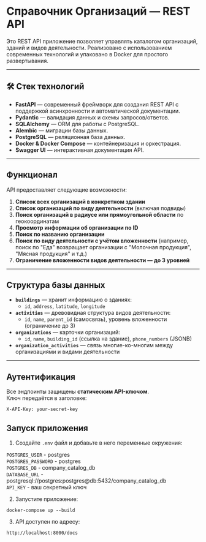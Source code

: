 # Справочник Организаций — REST API

Это REST API приложение позволяет управлять каталогом организаций, зданий и видов деятельности. Реализовано с использованием современных технологий и упаковано в Docker для простого развертывания.

---

## 🛠 Стек технологий

- **FastAPI** — современный фреймворк для создания REST API с поддержкой асинхронности и автоматической документации.
- **Pydantic** — валидация данных и схемы запросов/ответов.
- **SQLAlchemy** — ORM для работы с PostgreSQL.
- **Alembic** — миграции базы данных.
- **PostgreSQL** — реляционная база данных.
- **Docker & Docker Compose** — контейнеризация и оркестрация.
- **Swagger UI** — интерактивная документация API.

---

## Функционал

API предоставляет следующие возможности:

1. **Список всех организаций в конкретном здании**
2. **Список организаций по виду деятельности** (включая подвиды)
3. **Поиск организаций в радиусе или прямоугольной области** по геокоординатам
4. **Просмотр информации об организации по ID**
5. **Поиск по названию организации**
6. **Поиск по виду деятельности с учётом вложенности** (например, поиск по "Еда" возвращает организации с "Молочная продукция", "Мясная продукция" и т.д.)
7. **Ограничение вложенности видов деятельности — до 3 уровней**

---

## Структура базы данных

- **`buildings`** — хранит информацию о зданиях:
  - `id`, `address`, `latitude`, `longitude`
- **`activities`** — древовидная структура видов деятельности:
  - `id`, `name`, `parent_id` (самосвязь), уровень вложенности (ограничение до 3)
- **`organizations`** — карточки организаций:
  - `id`, `name`, `building_id` (ссылка на здание), `phone_numbers` (JSONB)
- **`organization_activities`** — связь многие-ко-многим между организациями и видами деятельности

---

## Аутентификация

Все эндпоинты защищены **статическим API-ключом**.  
Ключ передаётся в заголовке:
```http
X-API-Key: your-secret-key
```

## Запуск приложения

1. Создайте ```.env``` файл и добавьте в него переменные окружения:

```POSTGRES_USER``` - postgres  
```POSTGRES_PASSWORD```  - postgres  
```POSTGRES_DB``` - company_catalog_db  
```DATABASE_URL``` - postgresql://postgres:postgres@db:5432/company_catalog_db  
```API_KEY``` - ваш секретный ключ  

2. Запустите приложение:
```
docker-compose up --build
```
3. API доступен по адресу:
```commandline
http://localhost:8000/docs
```

